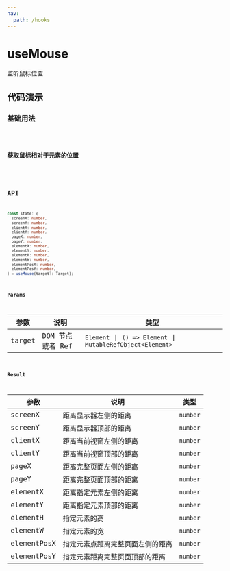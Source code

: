 ```yaml
---
nav:
  path: /hooks
---
```


# useMouse

监听鼠标位置

## 代码演示

### 基础用法

<code src="./demo/demo1.tsx" />

### 获取鼠标相对于元素的位置

<code src="./demo/demo2.tsx" />

## API

```typescript
const state: {
  screenX: number, 
  screenY: number, 
  clientX: number, 
  clientY: number,
  pageX: number,
  pageY: number,
  elementX: number,
  elementY: number,
  elementH: number,
  elementW: number,
  elementPosX: number,
  elementPosY: number,
} = useMouse(target?: Target);
```

### Params

| 参数   | 说明             | 类型                                                        |
|--------|------------------|-------------------------------------------------------------|
| target | DOM 节点或者 Ref | `Element` \| `() => Element` \| `MutableRefObject<Element>` |

### Result

| 参数        | 说明                             | 类型     |
|-------------|----------------------------------|----------|
| screenX     | 距离显示器左侧的距离             | `number` |
| screenY     | 距离显示器顶部的距离             | `number` |
| clientX     | 距离当前视窗左侧的距离           | `number` |
| clientY     | 距离当前视窗顶部的距离           | `number` |
| pageX       | 距离完整页面左侧的距离           | `number` |
| pageY       | 距离完整页面顶部的距离           | `number` |
| elementX    | 距离指定元素左侧的距离           | `number` |
| elementY    | 距离指定元素顶部的距离           | `number` |
| elementH    | 指定元素的高                     | `number` |
| elementW    | 指定元素的宽                     | `number` |
| elementPosX | 指定元素点距离完整页面左侧的距离 | `number` |
| elementPosY | 指定元素距离完整页面顶部的距离   | `number` |
